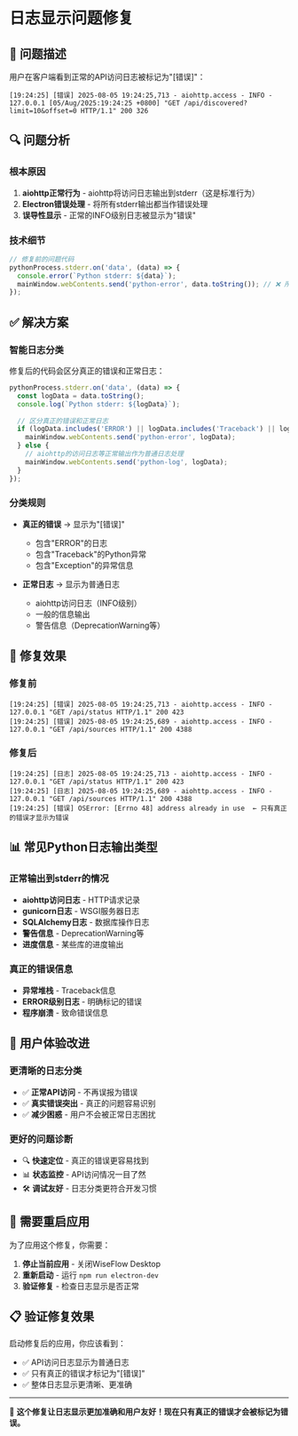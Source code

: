 # 日志显示问题修复

## 🚨 问题描述
用户在客户端看到正常的API访问日志被标记为"[错误]"：
```
[19:24:25] [错误] 2025-08-05 19:24:25,713 - aiohttp.access - INFO - 127.0.0.1 [05/Aug/2025:19:24:25 +0800] "GET /api/discovered?limit=10&offset=0 HTTP/1.1" 200 326
```

## 🔍 问题分析

### 根本原因
1. **aiohttp正常行为** - aiohttp将访问日志输出到stderr（这是标准行为）
2. **Electron错误处理** - 将所有stderr输出都当作错误处理
3. **误导性显示** - 正常的INFO级别日志被显示为"错误"

### 技术细节
```javascript
// 修复前的问题代码
pythonProcess.stderr.on('data', (data) => {
  console.error(`Python stderr: ${data}`);
  mainWindow.webContents.send('python-error', data.toString()); // ❌ 所有stderr都当错误
});
```

## ✅ 解决方案

### 智能日志分类
修复后的代码会区分真正的错误和正常日志：

```javascript
pythonProcess.stderr.on('data', (data) => {
  const logData = data.toString();
  console.log(`Python stderr: ${logData}`);
  
  // 区分真正的错误和正常日志
  if (logData.includes('ERROR') || logData.includes('Traceback') || logData.includes('Exception')) {
    mainWindow.webContents.send('python-error', logData);
  } else {
    // aiohttp的访问日志等正常输出作为普通日志处理
    mainWindow.webContents.send('python-log', logData);
  }
});
```

### 分类规则
- **真正的错误** → 显示为"[错误]"
  - 包含"ERROR"的日志
  - 包含"Traceback"的Python异常
  - 包含"Exception"的异常信息

- **正常日志** → 显示为普通日志
  - aiohttp访问日志（INFO级别）
  - 一般的信息输出
  - 警告信息（DeprecationWarning等）

## 🎯 修复效果

### 修复前
```
[19:24:25] [错误] 2025-08-05 19:24:25,713 - aiohttp.access - INFO - 127.0.0.1 "GET /api/status HTTP/1.1" 200 423
[19:24:25] [错误] 2025-08-05 19:24:25,689 - aiohttp.access - INFO - 127.0.0.1 "GET /api/sources HTTP/1.1" 200 4388
```

### 修复后
```
[19:24:25] [日志] 2025-08-05 19:24:25,713 - aiohttp.access - INFO - 127.0.0.1 "GET /api/status HTTP/1.1" 200 423
[19:24:25] [日志] 2025-08-05 19:24:25,689 - aiohttp.access - INFO - 127.0.0.1 "GET /api/sources HTTP/1.1" 200 4388
[19:24:25] [错误] OSError: [Errno 48] address already in use  ← 只有真正的错误才显示为错误
```

## 📊 常见Python日志输出类型

### 正常输出到stderr的情况
- **aiohttp访问日志** - HTTP请求记录
- **gunicorn日志** - WSGI服务器日志
- **SQLAlchemy日志** - 数据库操作日志
- **警告信息** - DeprecationWarning等
- **进度信息** - 某些库的进度输出

### 真正的错误信息
- **异常堆栈** - Traceback信息
- **ERROR级别日志** - 明确标记的错误
- **程序崩溃** - 致命错误信息

## 🎉 用户体验改进

### 更清晰的日志分类
- ✅ **正常API访问** - 不再误报为错误
- ✅ **真实错误突出** - 真正的问题容易识别
- ✅ **减少困惑** - 用户不会被正常日志困扰

### 更好的问题诊断
- 🔍 **快速定位** - 真正的错误更容易找到
- 📊 **状态监控** - API访问情况一目了然
- 🛠️ **调试友好** - 日志分类更符合开发习惯

## 🔄 需要重启应用

为了应用这个修复，你需要：

1. **停止当前应用** - 关闭WiseFlow Desktop
2. **重新启动** - 运行 `npm run electron-dev`
3. **验证修复** - 检查日志显示是否正常

## 📋 验证修复效果

启动修复后的应用，你应该看到：
- ✅ API访问日志显示为普通日志
- ✅ 只有真正的错误才标记为"[错误]"
- ✅ 整体日志显示更清晰、更准确

---

🎯 **这个修复让日志显示更加准确和用户友好！现在只有真正的错误才会被标记为错误。**